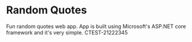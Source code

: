 # Random Quotes
Fun random quotes web app.  App is built using Microsoft's ASP.NET core framework and it's very simple.
CTEST-21222345

